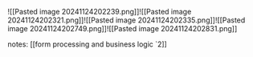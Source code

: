 ![[Pasted image 20241124202239.png]]![[Pasted image 20241124202321.png]]![[Pasted image 20241124202335.png]]![[Pasted image 20241124202749.png]]![[Pasted image 20241124202831.png]]


notes: [[form processing and business logic `2]]
